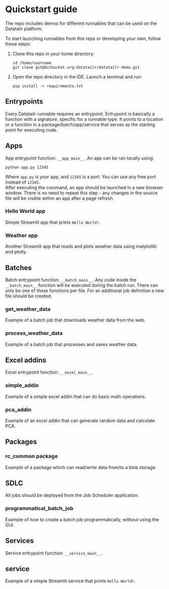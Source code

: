 # Quickstart guide

The repo includes demos for different runnables that can be used on the Datatailr platform.  

To start launching runnables from this repo or developing your own, follow these steps:
1. Clone this repo in your home directory:
    ```
    cd /home/username
    git clone git@bitbucket.org:datatailr/datatailr-demo.git
    ```
2. Open the repo directory in the IDE. Launch a terminal and run:
    ```
    pip install -r requirements.txt
    ```

## Entrypoints

Every Datatailr runnable requires an entrypoint. Entrypoint is basically a function with a signature, specific for a runnable type. It points to a location or a function in a package/batch/app/service that serves as the starting point for executing code. 

## Apps
App entrypoint function: `__app_main__`.
An app can be ran locally using:
```
python app.py 12345
```
Where `app.py` is your app, and `12345` is a port. You can use any free port instead of `12345`.  
After executing the command, an app should be launched in a new browser window. There is no need to repeat this step - any changes in the source file will be visible within an app after a page refresh.
### Hello World app
Simple Streamlit app that prints `Hello World!`. 
### Weather app
Another Streamlit app that reads and plots weather data using matplotlib and plotly.  

## Batches
Batch entrypoint function: `__batch_main__`.
Any code inside the `__batch_main__` function will be executed during the batch run. There can only be one of these functions per file. For an additional job definition a new file should be created.
### get_weather_data
Example of a batch job that downloads weather data from the web.  
### process_weather_data 
Example of a batch job that processes and saves weather data.

## Excel addins
Excel entrypoint function: `__excel_main__`.
### simple_addin  
Example of a simple excel addin that can do basic math operations.
### pca_addin
Example of an excel addin that can generate random data and calculate PCA.

## Packages
### rc_common package
Example of a package which can read/write data from/to a blob storage.

## SDLC
All jobs should be deployed from the Job Scheduler application.  
### programmatical_batch_job
Example of how to create a batch job programmatically, without using the GUI.

## Services
Service entrypoint function: `__service_main__`.
## service
Example of a simple Streamlit service that prints `Hello World!`.
